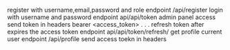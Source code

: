 register with username,email,password and role endpoint /api/register
login with username and password endpoint api/api/token
admin panel access send token in headers bearer <access_token>
.
.
.
refresh token after expires the access token endpoint api/api/token/refresh/
get profile current user endpoint /api/profile send access toekn in headers
